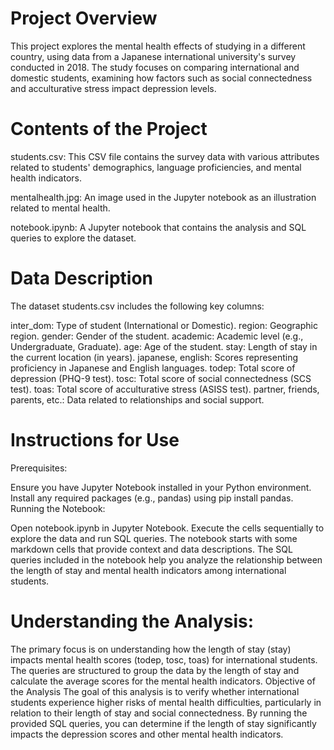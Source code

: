 # Project Overview
This project explores the mental health effects of studying in a different country, using data from a Japanese international university's survey conducted in 2018. The study focuses on comparing international and domestic students, examining how factors such as social connectedness and acculturative stress impact depression levels.

# Contents of the Project
students.csv: This CSV file contains the survey data with various attributes related to students' demographics, language proficiencies, and mental health indicators.

mentalhealth.jpg: An image used in the Jupyter notebook as an illustration related to mental health.

notebook.ipynb: A Jupyter notebook that contains the analysis and SQL queries to explore the dataset.

# Data Description
The dataset students.csv includes the following key columns:

inter_dom: Type of student (International or Domestic).
region: Geographic region.
gender: Gender of the student.
academic: Academic level (e.g., Undergraduate, Graduate).
age: Age of the student.
stay: Length of stay in the current location (in years).
japanese, english: Scores representing proficiency in Japanese and English languages.
todep: Total score of depression (PHQ-9 test).
tosc: Total score of social connectedness (SCS test).
toas: Total score of acculturative stress (ASISS test).
partner, friends, parents, etc.: Data related to relationships and social support.

# Instructions for Use
Prerequisites:

Ensure you have Jupyter Notebook installed in your Python environment.
Install any required packages (e.g., pandas) using pip install pandas.
Running the Notebook:

Open notebook.ipynb in Jupyter Notebook.
Execute the cells sequentially to explore the data and run SQL queries.
The notebook starts with some markdown cells that provide context and data descriptions.
The SQL queries included in the notebook help you analyze the relationship between the length of stay and mental health indicators among international students.

# Understanding the Analysis:
The primary focus is on understanding how the length of stay (stay) impacts mental health scores (todep, tosc, toas) for international students.
The queries are structured to group the data by the length of stay and calculate the average scores for the mental health indicators.
Objective of the Analysis
The goal of this analysis is to verify whether international students experience higher risks of mental health difficulties, particularly in relation to their length of stay and social connectedness. By running the provided SQL queries, you can determine if the length of stay significantly impacts the depression scores and other mental health indicators.
